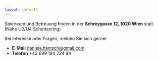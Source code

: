 ```yaml
---
layout: default
---
```


Spielraum und Betreuung finden in der <strong>Schreygasse 12, 1020 Wien</strong> statt (Nähe U2/U4 Schottenring)

Bei Interesse oder Fragen, melden Sie sich gerne!


- **E-Mail**   daniela.hantsch@gmail.com
- **Telefon**   +43 699 194 224 94
